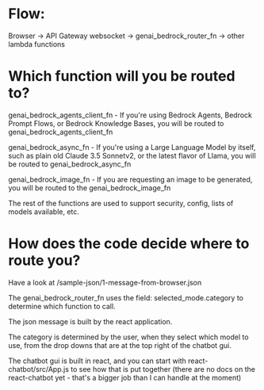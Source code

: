 # Flow:

Browser -> API Gateway websocket -> genai_bedrock_router_fn -> other lambda functions

# Which function will you be routed to?

genai_bedrock_agents_client_fn - If you're using Bedrock Agents, Bedrock Prompt Flows, or Bedrock Knowledge Bases, you will be routed to genai_bedrock_agents_client_fn

genai_bedrock_async_fn - If you're using a Large Language Model by itself, such as plain old Claude 3.5 Sonnetv2, or the latest flavor of Llama, you will be routed to genai_bedrock_async_fn

genai_bedrock_image_fn - If you are requesting an image to be generated, you will be routed to the genai_bedrock_image_fn

The rest of the functions are used to support security, config, lists of models available, etc.

# How does the code decide where to route you?
Have a look at /sample-json/1-message-from-browser.json

The genai_bedrock_router_fn uses the field: selected_mode.category to determine which function to call.

The json message is built by the react application.

The category is determined by the user, when they select which model to use, from the drop downs that are at the top right of the chatbot gui.

The chatbot gui is built in react, and you can start with react-chatbot/src/App.js to see how that is put together (there are no docs on the react-chatbot yet - that's a bigger job than I can handle at the moment)